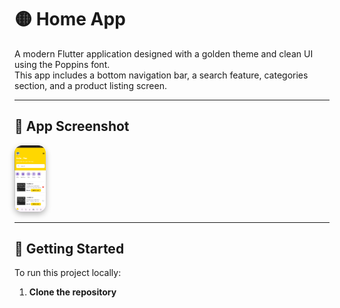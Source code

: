 # 🟡 Home App

A modern Flutter application designed with a golden theme and clean UI using the Poppins font.  
This app includes a bottom navigation bar, a search feature, categories section, and a product listing screen.

---

## 📱 App Screenshot

 <img src="image/Screenshot 2025-07-25 214210.png" alt="Home Screen" width="50%" style="max-width: 50px; border-radius: 12px; box-shadow: 0 4px 10px rgba(0,0,0,0.3);">

---

## 🚀 Getting Started

To run this project locally:

1. **Clone the repository**  
